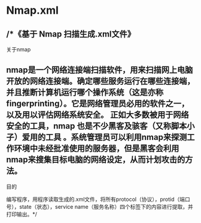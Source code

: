 # Nmap.xml

/*《基于 Nmap 扫描生成.xml文件》
------------------------------------------------------------------------------------------------------------------------------------------------------------------------
关于nmap

   nmap是一个网络连接端扫描软件，用来扫描网上电脑开放的网络连接端。确定哪些服务运行在哪些连接端，并且推断计算机运行哪个操作系统（这是亦称 fingerprinting）。它是网络管理员必用的软件之一，以及用以评估网络系统安全。
   正如大多数被用于网络安全的工具，nmap 也是不少黑客及骇客（又称脚本小子）爱用的工具 。系统管理员可以利用nmap来探测工作环境中未经批准使用的服务器，但是黑客会利用nmap来搜集目标电脑的网络设定，从而计划攻击的方法。
------------------------------------------------------------------------------------------------------------------------------------------------------------------------
目的

编写程序，用程序读取生成的.xml文件，将所有protocol（协议），protid（端口号），state（状态），service name（服务名称）四个标签下的内容进行提取，并打印输出。*/
